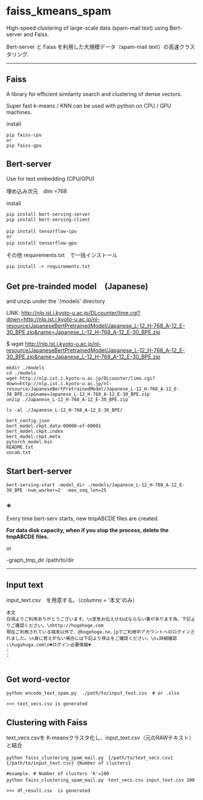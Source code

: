 # faiss_kmeans_spam

High-speed clustering of large-scale data (spam-mail text) using Bert-server and Faiss.

Bert-server と Faiss を利用した大規模データ（spam-mail text）の高速クラスタリング.

----

## Faiss

A library for efficient similarity search and clustering of dense vectors.

Super fast k-means / KNN can be used with python on CPU / GPU machines.


install
```
pip faiss-cpu
or
pip faiss-gpu

```

## Bert-server

Use for text embedding (CPU/GPU)

埋め込み次元　dim =768


install
```
pip install bert-serving-server
pip install bert-serving-client

pip install tensorflow-cpu 　
or 
pip install tensorflow-gpu 　

```


その他 requirements.txt　で一括インストール

```
pip install -r requirements.txt
```


## Get pre-trainded model　(Japanese) 

and unzip under the '/models' directory


LINK:
http://nlp.ist.i.kyoto-u.ac.jp/DLcounter/lime.cgi?down=http://nlp.ist.i.kyoto-u.ac.jp/nl-resource/JapaneseBertPretrainedModel/Japanese_L-12_H-768_A-12_E-30_BPE.zip&name=Japanese_L-12_H-768_A-12_E-30_BPE.zip

$ wget http://nlp.ist.i.kyoto-u.ac.jp/nl-resource/JapaneseBertPretrainedModel/Japanese_L-12_H-768_A-12_E-30_BPE.zip&name=Japanese_L-12_H-768_A-12_E-30_BPE.zip

```
mkdir ./models
cd ./models
wget http://nlp.ist.i.kyoto-u.ac.jp/DLcounter/lime.cgi?down=http://nlp.ist.i.kyoto-u.ac.jp/nl-resource/JapaneseBertPretrainedModel/Japanese_L-12_H-768_A-12_E-30_BPE.zip&name=Japanese_L-12_H-768_A-12_E-30_BPE.zip
unzip ./Japanese_L-12_H-768_A-12_E-30_BPE.zip

ls -al ./Japanese_L-12_H-768_A-12_E-30_BPE/

bert_config.json
bert_model.ckpt.data-00000-of-00001
bert_model.ckpt.index
bert_model.ckpt.meta
pytorch_model.bin
README.txt
vocab.txt

```

## Start bert-server

```
bert-serving-start -model_dir ./models/Japanese_L-12_H-768_A-12_E-30_BPE -num_worker=2  -max_seq_len=25
```

### ※
Every time bert-serv starts, new tmpABCDE files are created. 

<b>For data disk capacity, when if you stop the process, delete the tmpABCDE files.</b> 

or 

-graph_tmp_dir /path/to/dir

----


## Input text

input_text.csv　を用意する。（columns = '本文'のみ）

```
本文
日頃よりご利用ありがとうございます。\n至急お伝えせねばならない事があります為、下記よりご確認ください。\nhttp://hogehoge.com
現在ご利用されている端末以外で、@hogehoge.ne.jpでご利用中アカウントへのログインされました。\n身に覚えがない場合には下記より停止をご確認ください。\n↓詳細確認↓\hugahuga.com\n▼ログイン必要情報▼
:
:


````
## Get word-vector
```
python encode_text_spam.py  ./path/to/input_text.csv  # or .xlsx

>>> text_vecs.csv is generated
```


## Clustering with Faiss

text_vecs.csvを K-meansクラスタ化し、input_text.csv（元のRAWテキスト）と結合

```
python faiss_clustering_spam_mail.py　{/path/to/text_vecs.csv} {/path/to/input_text.csv} {Number of clusters}

#example. # Number of clusters 'K'=100
python faiss_clustering_spam_mail.py　text_vecs.csv input_text.csv 100  

>>> df_result.csv  is generated
```


